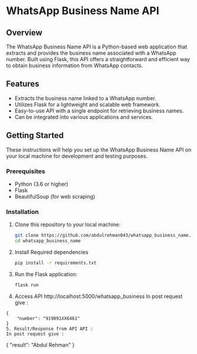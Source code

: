# WhatsApp Business Name API

## Overview

The WhatsApp Business Name API is a Python-based web application that extracts and provides the business name associated with a WhatsApp number. Built using Flask, this API offers a straightforward and efficient way to obtain business information from WhatsApp contacts.

## Features

- Extracts the business name linked to a WhatsApp number.
- Utilizes Flask for a lightweight and scalable web framework.
- Easy-to-use API with a single endpoint for retrieving business names.
- Can be integrated into various applications and services.

## Getting Started

These instructions will help you set up the WhatsApp Business Name API on your local machine for development and testing purposes.

### Prerequisites

- Python (3.6 or higher)
- Flask
- BeautifulSoup (for web scraping)

### Installation

1. Clone this repository to your local machine:

   ```bash
   git clone https://github.com/abdulrehman043/whatsapp_business_name.git
   cd whatsapp_business_name
2. Install Required dependencies
   ```bash
   pip install -r requirements.txt
3. Run the Flask application:
   ```bash
   flask run
4. Access API
   http://localhost:5000/whatsapp_business
In post request give :
```
{
    "number": "919891XX6461"
}
5. Result/Response from API API : 
In post request give :
```
{
    "result": "Abdul Rehman"
}




